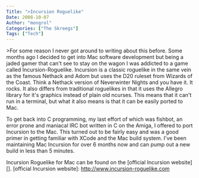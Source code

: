 ```yaml
---
Title: ">Incursion Roguelike"
Date: 2008-10-07
Author: "mongrol"
Categories: ["The Skreegs"]
Tags: ["Tech"]
---
```


\>For some reason I never got around to writing about this before. Some
months ago I decided to get into Mac software development but being a
jaded gamer that can't see to stay on the wagon I was addicted to a game
called Incursion-Roguelike. Incursion is a classic roguelike in the same
vein as the famous Nethack and Adom but uses the D20 ruleset from
Wizards of the Coast. Think a Nethack version of Neverwinter Nights and
you have it. It rocks. It also differs from traditional roguelikes in
that it uses the Allegro library for it's graphics instead of plain old
ncurses. This means that it can't run in a terminal, but what it also
means is that it can be easily ported to Mac.

To get back into C programming, my last effort of which was fishbot, an
error prone and maniacal IRC bot written in C on the Amiga, I offered to
port Incursion to the Mac. This turned out to be fairly easy and was a
good primer in getting familiar with XCode and the Mac build system.
I've been maintaining Mac Incursion for over 6 months now and can pump
out a new build in less than 5 minutes.

Incursion Roguelike for Mac can be found on the [official Incursion
website][].
  [official Incursion website]: http://www.incursion-roguelike.com
